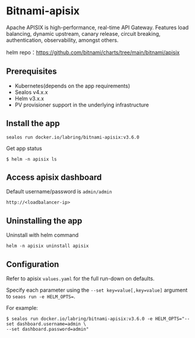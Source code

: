 # Bitnami-apisix

Apache APISIX is high-performance, real-time API Gateway. Features load balancing, dynamic upstream, canary release, circuit breaking, authentication, observability, amongst others.

helm repo：https://github.com/bitnami/charts/tree/main/bitnami/apisix

## Prerequisites

- Kubernetes(depends on the app requirements)
- Sealos v4.x.x
- Helm v3.x.x
- PV provisioner support in the underlying infrastructure

## Install the app

```shell
sealos run docker.io/labring/bitnami-apisix:v3.6.0
```

Get app status

```shell
$ helm -n apisix ls
```

## Access apisix dashboard

Default username/password is `admin/admin`

`````
http://<loadbalancer-ip>
`````


## Uninstalling the app

Uninstall with helm command

```shell
helm -n apisix uninstall apisix
```

## Configuration

Refer to apisix  `values.yaml` for the full run-down on defaults.

Specify each parameter using the `--set key=value[,key=value]` argument to `seaos run -e HELM_OPTS=`. 

For example:

```shell
$ sealos run docker.io/labring/bitnami-apisix:v3.6.0 -e HELM_OPTS="--set dashboard.username=admin \
--set dashboard.password=admin"
```
